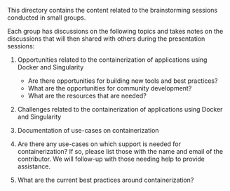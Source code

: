 This directory contains the content related to the brainstorming sessions conducted in small groups.

Each group has discussions on the following topics and takes notes on the discussions that will then shared with others during the presentation sessions:

1. Opportunities related to the containerization of applications using Docker and Singularity
    - Are there opportunities for building new tools and best practices?
    - What are the opportunities for community development?
    - What are the resources that are needed?

2. Challenges related to the containerization of applications using Docker and Singularity

3. Documentation of use-cases on containerization

4. Are there any use-cases on which support is needed for containerization? If so, please list those with the name and email of the contributor. We will follow-up with those needing help to provide assistance.

5. What are the current best practices around containerization?

